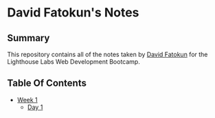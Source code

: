 # David Fatokun's Notes

## Summary 

This repository contains all of the notes taken by [David Fatokun](https://github.com/davidfatokun) for the Lighthouse Labs Web Development Bootcamp.

## Table Of Contents 
* [Week 1](/Week_1)
  * [Day 1](/Week_1/Day_1)